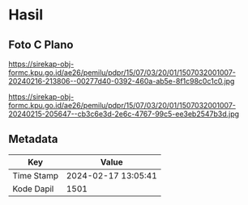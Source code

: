 # Hasil

## Foto C Plano

https://sirekap-obj-formc.kpu.go.id/ae26/pemilu/pdpr/15/07/03/20/01/1507032001007-20240216-213806--00277d40-0392-460a-ab5e-8f1c98c0c1c0.jpg

https://sirekap-obj-formc.kpu.go.id/ae26/pemilu/pdpr/15/07/03/20/01/1507032001007-20240215-205647--cb3c6e3d-2e6c-4767-99c5-ee3eb2547b3d.jpg


## Metadata

| Key        | Value               |
| ---------- | ------------------- |
| Time Stamp | 2024-02-17 13:05:41 |
| Kode Dapil | 1501                |



